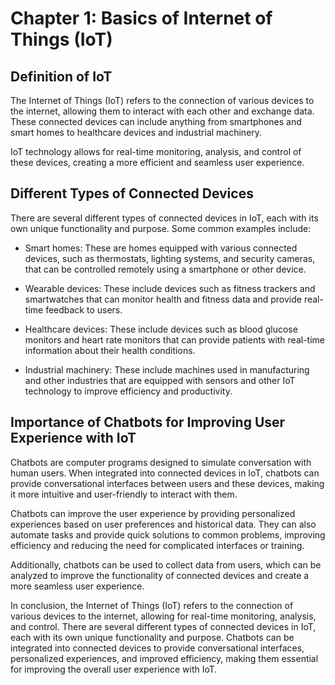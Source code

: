 Chapter 1: Basics of Internet of Things (IoT)
=============================================

Definition of IoT
-----------------

The Internet of Things (IoT) refers to the connection of various devices to the internet, allowing them to interact with each other and exchange data. These connected devices can include anything from smartphones and smart homes to healthcare devices and industrial machinery.

IoT technology allows for real-time monitoring, analysis, and control of these devices, creating a more efficient and seamless user experience.

Different Types of Connected Devices
------------------------------------

There are several different types of connected devices in IoT, each with its own unique functionality and purpose. Some common examples include:

* Smart homes: These are homes equipped with various connected devices, such as thermostats, lighting systems, and security cameras, that can be controlled remotely using a smartphone or other device.

* Wearable devices: These include devices such as fitness trackers and smartwatches that can monitor health and fitness data and provide real-time feedback to users.

* Healthcare devices: These include devices such as blood glucose monitors and heart rate monitors that can provide patients with real-time information about their health conditions.

* Industrial machinery: These include machines used in manufacturing and other industries that are equipped with sensors and other IoT technology to improve efficiency and productivity.

Importance of Chatbots for Improving User Experience with IoT
-------------------------------------------------------------

Chatbots are computer programs designed to simulate conversation with human users. When integrated into connected devices in IoT, chatbots can provide conversational interfaces between users and these devices, making it more intuitive and user-friendly to interact with them.

Chatbots can improve the user experience by providing personalized experiences based on user preferences and historical data. They can also automate tasks and provide quick solutions to common problems, improving efficiency and reducing the need for complicated interfaces or training.

Additionally, chatbots can be used to collect data from users, which can be analyzed to improve the functionality of connected devices and create a more seamless user experience.

In conclusion, the Internet of Things (IoT) refers to the connection of various devices to the internet, allowing for real-time monitoring, analysis, and control. There are several different types of connected devices in IoT, each with its own unique functionality and purpose. Chatbots can be integrated into connected devices to provide conversational interfaces, personalized experiences, and improved efficiency, making them essential for improving the overall user experience with IoT.
